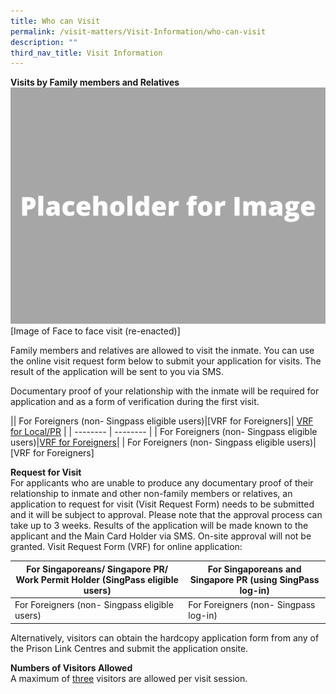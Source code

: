```yaml
---
title: Who can Visit
permalink: /visit-matters/Visit-Information/who-can-visit
description: ""
third_nav_title: Visit Information
---
```

**Visits by Family members and Relatives**<br>
![](/images/Placeholder%20for%20Image.png)
[Image of Face to face visit (re-enacted)]

Family members and relatives are allowed to visit the inmate. You can use the online visit request form below to submit your application for visits. The result of the application will be sent to you via SMS. 

Documentary proof of your relationship with the inmate will be required for application and as a form of verification during the first visit.

|| For Foreigners (non- Singpass eligible users)|[VRF for Foreigners]| [VRF for Local/PR](https://form.gov.sg/#!/5fbb510b2bcec70011435e8b) | 
| -------- | -------- | 
| For Foreigners (non- Singpass eligible users)|[VRF for Foreigners](https://form.gov.sg/#!/5c88baed9a3a3c0010c18c70)|
| For Foreigners (non- Singpass eligible users)|[VRF for Foreigners]

**Request for Visit**<br>
 For applicants who are unable to produce any documentary proof of their relationship to inmate and other non-family members or relatives, an application to request for visit (Visit Request Form) needs to be submitted and it will be subject to approval. Please note that the approval process can take up to 3 weeks. Results of the application will be made known to the applicant and the Main Card Holder via SMS. On-site approval will not be granted.
Visit Request Form (VRF) for online application:

|For Singaporeans/ Singapore PR/ Work Permit Holder (SingPass eligible users)| For Singaporeans and Singapore PR (using SingPass log-in)| 
| -------- | -------- | 
| For Foreigners (non- Singpass eligible users)|For Foreigners (non- Singpass log-in)|

Alternatively, visitors can obtain the hardcopy application form from any of the Prison Link Centres and submit the application onsite.

**Numbers of Visitors Allowed**<br>
A maximum of <u>three</u> visitors are allowed per visit session.